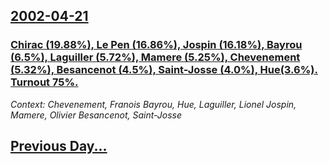 ## [2002-04-21](/news/2002/04/21/index.md)

### [Chirac (19.88%), Le Pen (16.86%), Jospin (16.18%), Bayrou (6.5%), Laguiller (5.72%), Mamere (5.25%), Chevenement (5.32%), Besancenot (4.5%), Saint-Josse (4.0%), Hue(3.6%). Turnout 75%.](/news/2002/04/21/chirac-19-88-le-pen-16-86-jospin-16-18-bayrou-6-5-laguiller-5-72-mamere-5-25-chevenement-5-32-besancenot-4-5.md)
_Context: Chevenement, Franois Bayrou, Hue, Laguiller, Lionel Jospin, Mamere, Olivier Besancenot, Saint-Josse_

## [Previous Day...](/news/2002/04/20/index.md)

